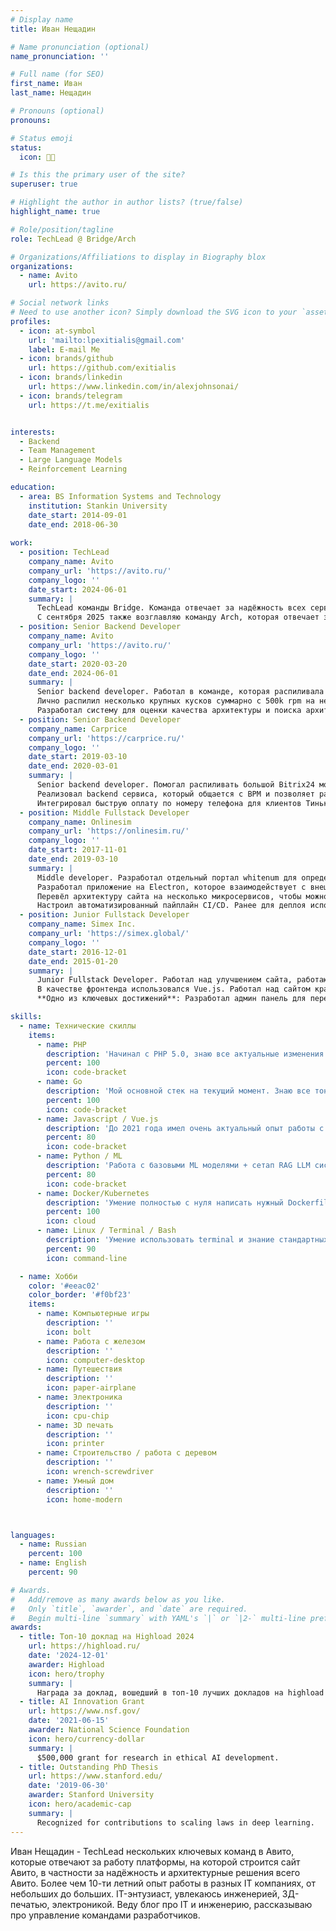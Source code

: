 ```yaml
---
# Display name
title: Иван Нещадин

# Name pronunciation (optional)
name_pronunciation: ''

# Full name (for SEO)
first_name: Иван
last_name: Нещадин

# Pronouns (optional)
pronouns: 

# Status emoji
status:
  icon: 👨‍💻

# Is this the primary user of the site?
superuser: true

# Highlight the author in author lists? (true/false)
highlight_name: true

# Role/position/tagline
role: TechLead @ Bridge/Arch

# Organizations/Affiliations to display in Biography blox
organizations:
  - name: Avito
    url: https://avito.ru/

# Social network links
# Need to use another icon? Simply download the SVG icon to your `assets/media/icons/` folder.
profiles:
  - icon: at-symbol
    url: 'mailto:lpexitialis@gmail.com'
    label: E-mail Me
  - icon: brands/github
    url: https://github.com/exitialis
  - icon: brands/linkedin
    url: https://www.linkedin.com/in/alexjohnsonai/
  - icon: brands/telegram
    url: https://t.me/exitialis


interests:
  - Backend
  - Team Management
  - Large Language Models
  - Reinforcement Learning

education:
  - area: BS Information Systems and Technology
    institution: Stankin University
    date_start: 2014-09-01
    date_end: 2018-06-30
  
work:
  - position: TechLead 
    company_name: Avito
    company_url: 'https://avito.ru/'
    company_logo: ''
    date_start: 2024-06-01
    summary: |
      TechLead команды Bridge. Команда отвечает за надёжность всех сервисов в Авито, улучшает надёжность, помогает решать критичный архитектурный долг и критичные проблемы с техническим долгом.
      С сентября 2025 также возглавляю команду Arch, которая отвечает за архитектуру всех сервисов в Авито в целом.
  - position: Senior Backend Developer
    company_name: Avito
    company_url: 'https://avito.ru/'
    company_logo: ''
    date_start: 2020-03-20
    date_end: 2024-06-01
    summary: |
      Senior backend developer. Работал в команде, которая распиливала большой PHP монолит на Symfony на микросервисы.
      Лично распилил несколько крупных кусков суммарно с 500k rpm на несколько сервисов. Овнил функционал сохранённых поисков.
      Разработал систему для оценки качества архитектуры и поиска архитектурных проблем arch-rater.
  - position: Senior Backend Developer
    company_name: Carprice
    company_url: 'https://carprice.ru/'
    company_logo: ''
    date_start: 2019-03-10
    date_end: 2020-03-01
    summary: |
      Senior backend developer. Помогал распиливать большой Bitrix24 монолит на микросервисы с использованием Laravel и Go.
      Реализовал backend сервиса, который общается с BPM и позволяет работать с внутренним документооборотом, предоставляя простой интерфейс для пользоваталей.
      Интегрировал быструю оплату по номеру телефона для клиентов Тинькофф банка. На тот момент это было что-то вроде СБП, при помощи которого дилеры могли проводить платежи с компанией Carprice. Это сократило время получения платежа на несколько дней и ускорило сделки с автомобилями.
  - position: Middle Fullstack Developer
    company_name: Onlinesim
    company_url: 'https://onlinesim.ru/'
    company_logo: ''
    date_start: 2017-11-01
    date_end: 2019-03-10
    summary: |
      Middle developer. Разработал отдельный портал whitenum для определения использования одноразовых телефонов при регистрации на популярных ресурсов, с целью предоставления API для крупных компаний, при помощи которого они смогли бы проверять номер пользователя при регистрации. Использовал Laravel + Vue.js
      Разработал приложение на Electron, которое взаимодействует с внешним оборудованием (Sim-модемами) и общается по последовательному Com порту.
      Перевёл архитектуру сайта на несколько микросервисов, чтобы можно было отдельить бизнес логику и обеспечить отдельный деплой.
      Настроил автоматизированный пайплайн CI/CD. Ранее для деплоя использовался php скрипт на deployer, который просто скачивал код из репозитория и обновлял его на сервере.
  - position: Junior Fullstack Developer
    company_name: Simex Inc.
    company_url: 'https://simex.global/'
    company_logo: ''
    date_start: 2016-12-01
    date_end: 2015-01-20
    summary: |
      Junior Fullstack Developer. Работал над улучшением сайта, работающего под фреймворком Laravel.
      В качестве фронтенда использовался Vue.js. Работал над сайтом краудинвестинговой платформы.
      **Одно из ключевых достижений**: Разработал админ панель для переводчиков, при помощи которой они смогли перевести весь сайт на другие языки. При помощи регулярных выражений и консольных команд достал из всего кода захардкоженный текст, заменил его на получение значения по ключу из i18n и сохранил все языковые настройки в БД.

skills:
  - name: Технические скиллы
    items:
      - name: PHP
        description: 'Начинал с PHP 5.0, знаю все актуальные изменения. Работал с Birtix24, Wordpress, Laravel, Symfony и многим другим.'
        percent: 100
        icon: code-bracket
      - name: Go
        description: 'Мой основной стек на текущий момент. Знаю все тонкости, умею тюнить GC, профилировать приложения и разбираться в сложных проблемах.'
        percent: 100
        icon: code-bracket
      - name: Javascript / Vue.js
        description: 'До 2021 года имел очень актуальный опыт работы с Vue.js, знал все тонкости. Сейчас уже чуть подзабылось, из-за того, что неиспользую.'
        percent: 80
        icon: code-bracket
      - name: Python / ML
        description: 'Работа с базовыми ML моделями + сетап RAG LLM системы с векторной БД.'
        percent: 80
        icon: code-bracket
      - name: Docker/Kubernetes
        description: 'Умение полностью с нуля написать нужный Dockerfile, управлять kubernetes из kubectl и чинить кластеры в проде.'
        percent: 100
        icon: cloud
      - name: Linux / Terminal / Bash
        description: 'Умение использовать terminal и знание стандартных и не только команд. Умение настраивать сервера.'
        percent: 90
        icon: command-line

  - name: Хобби
    color: '#eeac02'
    color_border: '#f0bf23'
    items:
      - name: Компьютерные игры
        description: ''
        icon: bolt
      - name: Работа с железом
        description: ''
        icon: computer-desktop
      - name: Путешествия
        description: ''
        icon: paper-airplane
      - name: Электроника
        description: ''
        icon: cpu-chip
      - name: 3D печать
        description: ''
        icon: printer
      - name: Строительство / работа с деревом
        description: ''
        icon: wrench-screwdriver
      - name: Умный дом
        description: ''
        icon: home-modern



languages:
  - name: Russian
    percent: 100
  - name: English
    percent: 90

# Awards.
#   Add/remove as many awards below as you like.
#   Only `title`, `awarder`, and `date` are required.
#   Begin multi-line `summary` with YAML's `|` or `|2-` multi-line prefix and indent 2 spaces below.
awards:
  - title: Топ-10 доклад на Highload 2024
    url: https://highload.ru/
    date: '2024-12-01'
    awarder: Highload
    icon: hero/trophy
    summary: |
      Награда за доклад, вошедший в топ-10 лучших докладов на highload по контенту и подаче.
  - title: AI Innovation Grant
    url: https://www.nsf.gov/
    date: '2021-06-15'
    awarder: National Science Foundation
    icon: hero/currency-dollar
    summary: |
      $500,000 grant for research in ethical AI development.
  - title: Outstanding PhD Thesis
    url: https://www.stanford.edu/
    date: '2019-06-30'
    awarder: Stanford University
    icon: hero/academic-cap
    summary: |
      Recognized for contributions to scaling laws in deep learning.
---
```


Иван Нещадин - TechLead нескольких ключевых команд в Авито, которые отвечают за работу платформы, на которой строится сайт Авито, в частности за надёжность и архитектурные решения всего Авито. Более чем 10-ти летний опыт работы в разных IT компаниях, от небольших до больших. IT-энтузиаст, увлекаюсь инженерией, 3Д-печатью, электроникой. Веду блог про IT и инженерию, рассказываю про управление командами разработчиков.
